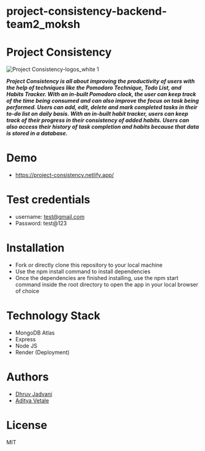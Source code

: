 # project-consistency-backend-team2_moksh
# Project Consistency 
![Project Consistency-logos_white 1](https://user-images.githubusercontent.com/25152105/206829845-1e83943c-f932-4559-a944-85524b2dac87.png)



**_Project Consistency is all about improving the productivity of users with the help of techniques like the Pomodoro Technique, Todo List, and Habits Tracker. With an in-built Pomodoro clock, the user can keep track of the time being consumed and can also improve the focus on task being performed. Users can add, edit, delete and mark completed tasks in their to-do list on daily basis.  With an in-built habit tracker, users can keep track of their progress in their consistency of added habits. Users can also access their history of task completion and habits because that data is stored in a database._**

# Demo

- https://project-consistency.netlify.app/

# Test credentials 
- username: test@gmail.com
- Password: test@123

# Installation
- Fork or directly clone this repository to your local machine
- Use the npm install command to install dependencies
- Once the dependencies are finished installing, use the npm start command inside the root directory to open the app in your local browser of choice

# Technology Stack
- MongoDB Atlas
- Express
- Node JS
- Render (Deployment)


# Authors
- [Dhruv Jadvani](https://github.com/dhruvjadvani/)
- [Aditya Vetale](https://github.com/aditya-vetale/)

# License
MIT



